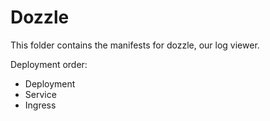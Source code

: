 # Dozzle

This folder contains the manifests for dozzle, our log viewer.

Deployment order:
- Deployment
- Service
- Ingress
